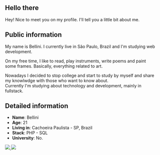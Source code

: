 ## **Hello there**  

Hey! Nice to meet you on my profile. I'll tell you a little bit about me.

## Public information

My name is Bellini. I currently live in São Paulo, Brazil and I'm studying web development. 

On my free time, I like to read, play instruments, write poems and paint some frames. Basically, everything related to art.

Nowadays I decided to stop college and start to study by myself and share my knowlwdge with those who want to know about.  
Currently I'm studying about technology and development, mainly in fullstack.

## Detailed information

* **Name**: Bellini
* **Age**: 21
* **Living in**: Cachoeira Paulista - SP, Brazil
* **Stack**: PHP - SQL
* **University**: No.

<div style="align-items:center;">
    <a target='_blank' href="https://www.twitch.tv/bellinihe4rt">
        <img src="https://img.shields.io/badge/Twitch-9146FF?style=for-the-badge&logo=twitch&logoColor=white">
    </a>
    <a target='_blank' href="https://twitter.com/BelliniHe4rt">
        <img src="https://img.shields.io/badge/Twitter-1DA1F2?style=for-the-badge&logo=twitter&logoColor=white">
    </a>
</div>

<!--
**BelliniHe4rt/BelliniHe4rt** is a ✨ _special_ ✨ repository because its `README.md` (this file) appears on your GitHub profile.

Here are some ideas to get you started:

- 🔭 I’m currently working on ...
- 🌱 I’m currently learning ...
- 👯 I’m looking to collaborate on ...
- 🤔 I’m looking for help with ...
- 💬 Ask me about ...
- 📫 How to reach me: ...
- 😄 Pronouns: ...
- ⚡ Fun fact: ...
-->
